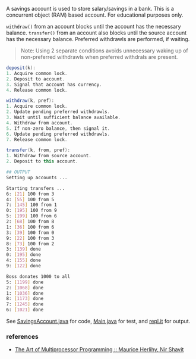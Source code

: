 A savings account is used to store salary/savings in
a bank. This is a concurrent object (RAM) based
account. For educational purposes only.

`withdraw()` from an account blocks until the account
has the necessary balance.
`transfer()` from an account also blocks until the
source account has the necessary balance.
Preferred withdrawls are performed, if waiting.

> Note: Using 2 separate conditions avoids unnecessary
> waking up of non-preferred withdrawls when preferred
> withdrals are present.

```java
deposit(k):
1. Acquire common lock.
2. Deposit to account.
3. Signal that account has currency.
4. Release common lock.
```

```java
withdraw(k, pref):
1. Acquire common lock.
2. Update pending preferred withdrawls.
3. Wait until sufficient balance available.
4. Withdraw from account.
5. If non-zero balance, then signal it.
6. Update pending preferred withdrawls.
7. Release common lock.
```

```java
transfer(k, from, pref):
1. Withdraw from source account.
2. Deposit to this account.
```

```bash
## OUTPUT
Setting up accounts ...

Starting transfers ...
6: [21] 100 from 3
4: [55] 100 from 5
7: [145] 100 from 1
0: [195] 100 from 9
5: [199] 100 from 6
2: [68] 100 from 8
1: [36] 100 from 6
3: [39] 100 from 0
9: [22] 100 from 3
8: [73] 100 from 2
3: [139] done
0: [195] done
4: [155] done
9: [122] done

Boss donates 1000 to all
5: [1199] done
2: [1068] done
1: [1036] done
8: [1173] done
7: [1245] done
6: [1021] done
```

See [SavingsAccount.java] for code, [Main.java] for test, and [repl.it] for output.

[SavingsAccount.java]: https://repl.it/@wolfram77/savings-account#SavingsAccount.java
[Main.java]: https://repl.it/@wolfram77/savings-account#Main.java
[repl.it]: https://savings-account.wolfram77.repl.run


### references

- [The Art of Multiprocessor Programming :: Maurice Herlihy, Nir Shavit](https://dl.acm.org/doi/book/10.5555/2385452)
